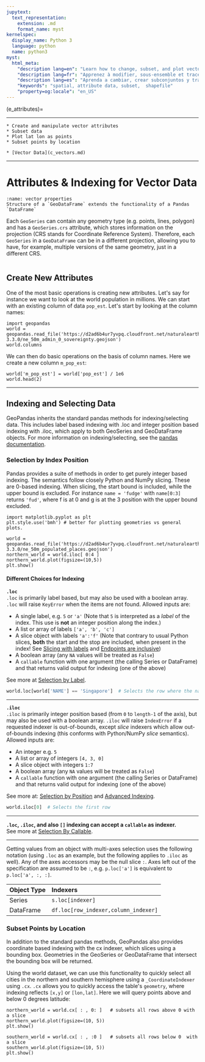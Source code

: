 ```yaml
---
jupytext:
  text_representation:
    extension: .md
    format_name: myst
kernelspec:
  display_name: Python 3
  language: python
  name: python3
myst:
  html_meta:
    "description lang=en": "Learn how to change, subset, and plot vector data (shapefile) attribute data. This includes an example of plotting latitude longitude data as well as subsetting (indexing) by location."
    "description lang=fr": "Apprenez à modifier, sous-ensemble et tracer des données attributaires de données vectorielles (fichier de formes). Cela inclut un exemple de traçage des données de longitude de latitude ainsi que le sous-ensemble (indexation) par emplacement."
    "description lang=es": "Aprenda a cambiar, crear subconjuntos y trazar datos de atributos de datos vectoriales (shapefile). Esto incluye un ejemplo de trazado de datos de latitud y longitud, así como subconjuntos (indexación) por ubicación."
    "keywords": "spatial, attribute data, subset,  shapefile"
    "property=og:locale": "en_US"
---
```


(e_attributes)=
 

----------------

```{admonition} Learning Objectives
* Create and manipulate vector attributes
* Subset data
* Plot lat lon as points
* Subset points by location
```
```{admonition} Review
* [Vector Data](c_vectors.md)
```
----------------


# Attributes & Indexing for Vector Data

```{figure} ../_static/c_data_types/dataframe.svg
:name: vector properties 
Structure of a `GeoDataFrame` extends the functionality of a Pandas `DataFrame`
```

Each `GeoSeries` can contain any geometry type (e.g. points, lines, polygon) and has a `GeoSeries.crs` attribute, which stores information on the projection (CRS stands for Coordinate Reference System). Therefore, each `GeoSeries` in a `GeoDataFrame` can be in a different projection, allowing you to have, for example, multiple versions of the same geometry, just in a different CRS.


```{tip}  Becuase GeoPandas are so intertwined spend the time to learn more about here [Pandas User Guide](https://pandas.pydata.org/pandas-docs/stable/user_guide/index.html)
```

## Create New Attributes

One of the most basic operations is creating new attributes. Let's say for instance we want to look at the world population in millions. We can start with an existing column of data `pop_est`. Let's start by looking at the column names:

```{code-cell} ipython3
import geopandas
world = geopandas.read_file('https://d2ad6b4ur7yvpq.cloudfront.net/naturalearth-3.3.0/ne_50m_admin_0_sovereignty.geojson')
world.columns
```
We can then do basic operations on the basis of column names. Here we create a new column `m_pop_est`:

```{code-cell} ipython3
world['m_pop_est'] = world['pop_est'] / 1e6
world.head(2)
```

------------------------


## Indexing and Selecting Data

GeoPandas inherits the standard pandas methods for indexing/selecting data. This includes label based indexing with .loc and integer position based indexing with .iloc, which apply to both GeoSeries and GeoDataFrame objects. For more information on indexing/selecting, see the [pandas documentation](https://pandas.pydata.org/pandas-docs/stable/user_guide/index.html).


### Selection by Index Position
 
Pandas provides a suite of methods in order to get purely integer based indexing. The semantics follow closely Python and NumPy slicing. These are 0-based indexing. When slicing, the start bound is included, while the upper bound is excluded.  For instance `name = 'fudge'` with `name[0:3]` returns `'fud'`, where f is at 0 and g is at the 3 position with the upper bound excluded. 

```{code-cell} ipython3
import matplotlib.pyplot as plt
plt.style.use('bmh') # better for plotting geometries vs general plots.

world = geopandas.read_file('https://d2ad6b4ur7yvpq.cloudfront.net/naturalearth-3.3.0/ne_50m_populated_places.geojson')
northern_world = world.iloc[ 0:4 ]    
northern_world.plot(figsize=(10,5))  
plt.show()
```
#### Different Choices for Indexing

**`.loc`**  
`.loc` is primarily label based, but may also be used with a boolean array. `.loc` will raise `KeyError` when the items are not found. Allowed inputs are:

- A single label, e.g. `5` or `'a'` (Note that `5` is interpreted as a *label* of the index. This use is **not** an integer position along the index.)
- A list or array of labels `['a', 'b', 'c']`
- A slice object with labels `'a':'f'` (Note that contrary to usual Python slices, **both** the start and the stop are included, when present in the index! See [Slicing with labels](https://pandas.pydata.org/pandas-docs/stable/user_guide/indexing.html#indexing-slicing-with-labels) and [Endpoints are inclusive](https://pandas.pydata.org/pandas-docs/stable/user_guide/advanced.html#advanced-endpoints-are-inclusive))
- A boolean array (any `NA` values will be treated as `False`)
- A `callable` function with one argument (the calling Series or DataFrame) and that returns valid output for indexing (one of the above)

See more at [Selection by Label](https://pandas.pydata.org/pandas-docs/stable/user_guide/indexing.html#indexing-label).


```python
world.loc[world['NAME'] == 'Singapore']  # Selects the row where the name is 'Singapore'
```

---

**`.iloc`**  
`.iloc` is primarily integer position based (from `0` to `length-1` of the axis), but may also be used with a boolean array. `.iloc` will raise `IndexError` if a requested indexer is out-of-bounds, except *slice* indexers which allow out-of-bounds indexing (this conforms with Python/NumPy *slice* semantics). Allowed inputs are:

- An integer e.g. `5`
- A list or array of integers `[4, 3, 0]`
- A slice object with integers `1:7`
- A boolean array (any `NA` values will be treated as `False`)
- A `callable` function with one argument (the calling Series or DataFrame) and that returns valid output for indexing (one of the above)

See more at: [Selection by Position](https://pandas.pydata.org/pandas-docs/stable/user_guide/indexing.html#indexing-integer) and [Advanced Indexing](https://pandas.pydata.org/pandas-docs/stable/user_guide/advanced.html#advanced).


```python
world.iloc[0]  # Selects the first row  
```

---

**`.loc`, `.iloc`, and also `[]` indexing can accept a `callable` as indexer.**  
See more at [Selection By Callable](https://pandas.pydata.org/pandas-docs/stable/user_guide/indexing.html#indexing-callable).

---

Getting values from an object with multi-axes selection uses the following notation (using `.loc` as an example, but the following applies to `.iloc` as well). Any of the axes accessors may be the null slice `:`. Axes left out of the specification are assumed to be `:`, e.g. `p.loc['a']` is equivalent to `p.loc['a', :, :]`.

| Object Type | Indexers                        |
| :---------- | :----------------------------- |
| Series      | `s.loc[indexer]`               |
| DataFrame   | `df.loc[row_indexer,column_indexer]` |




### Subset Points by Location
In addition to the standard pandas methods, GeoPandas also provides coordinate based indexing with the cx indexer, which slices using a bounding box. Geometries in the GeoSeries or GeoDataFrame that intersect the bounding box will be returned.

Using the world dataset, we can use this functionality to quickly select all cities in the northern and southern hemisphere using a `_CoordinateIndexer` using `.cx`. `.cx` allows you to quickly access the table's `geometry`, where indexing reflects `[x,y]` or `[lon,lat]`. Here we will query points above and below 0 degrees latitude:

```{code-cell} ipython3
northern_world = world.cx[ : , 0: ]   # subsets all rows above 0 with a slice
northern_world.plot(figsize=(10, 5))
plt.show()
```

```{code-cell} ipython3
southern_world = world.cx[ : , :0 ]   # subsets all rows below 0  with a slice
southern_world.plot(figsize=(10, 5))
plt.show()
```
